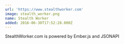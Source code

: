 ```yaml
---
url: 'https://www.stealthworker.com'
image: stealth_worker.png
name: Stealth Worker
added: 2016-06-30T17:52:28.000Z
---
```

StealthWorker.com is powered by Ember.js and JSONAPI